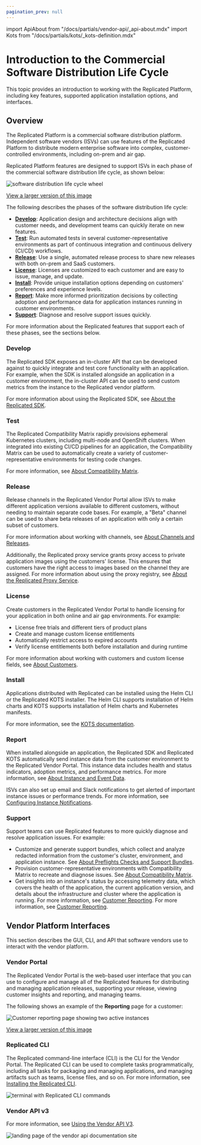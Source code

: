 ```yaml
---
pagination_prev: null
---
```


import ApiAbout from "/docs/partials/vendor-api/_api-about.mdx"
import Kots from "/docs/partials/kots/_kots-definition.mdx"

# Introduction to the Commercial Software Distribution Life Cycle

This topic provides an introduction to working with the Replicated Platform, including key features, supported application installation options, and interfaces.

## Overview

The Replicated Platform is a commercial software distribution platform. Independent software vendors (ISVs) can use features of the Replicated Platform to distribute modern enterprise software into complex, customer-controlled environments, including on-prem and air gap.

Replicated Platform features are designed to support ISVs in each phase of the commercial software distribution life cycle, as shown below:

![software distribution life cycle wheel](/images/software-dev-lifecycle.png)

[View a larger version of this image](/images/software-dev-lifecycle.png)

The following describes the phases of the software distribution life cycle:

* **[Develop](#develop)**: Application design and architecture decisions align with customer needs, and development teams can quickly iterate on new features.
* **[Test](#test)**: Run automated tests in several customer-representative environments as part of continuous integration and continuous delivery (CI/CD) workflows.
* **[Release](#release)**: Use a single, automated release process to share new releases with both on-prem and SaaS customers.
* **[License](#license)**: Licenses are customized to each customer and are easy to issue, manage, and update.
* **[Install](#install)**: Provide unique installation options depending on customers' preferences and experience levels.
* **[Report](#report)**: Make more informed prioritization decisions by collecting adoption and performance data for application instances running in customer environments.
* **[Support](#support)**: Diagnose and resolve support issues quickly.

For more information about the Replicated features that support each of these phases, see the sections below.

### Develop

The Replicated SDK exposes an in-cluster API that can be developed against to quickly integrate and test core functionality with an application. For example, when the SDK is installed alongside an application in a customer environment, the in-cluster API can be used to send custom metrics from the instance to the Replicated vendor platform. 

For more information about using the Replicated SDK, see [About the Replicated SDK](/vendor/replicated-sdk-overview).

### Test

The Replicated Compatibility Matrix rapidly provisions ephemeral Kubernetes clusters, including multi-node and OpenShift clusters. When integrated into existing CI/CD pipelines for an application, the Compatibility Matrix can be used to automatically create a variety of customer-representative environments for testing code changes.

For more information, see [About Compatibility Matrix](/vendor/testing-about).

### Release

Release channels in the Replicated Vendor Portal allow ISVs to make different application versions available to different customers, without needing to maintain separate code bases. For example, a "Beta" channel can be used to share beta releases of an application with only a certain subset of customers. 

For more information about working with channels, see [About Channels and Releases](/vendor/releases-about).

Additionally, the Replicated proxy service grants proxy access to private application images using the customers' license. This ensures that customers have the right access to images based on the channel they are assigned. For more information about using the proxy registry, see [About the Replicated Proxy Service](/vendor/private-images-about).

### License

Create customers in the Replicated Vendor Portal to handle licensing for your application in both online and air gap environments. For example:
* License free trials and different tiers of product plans
* Create and manage custom license entitlements
* Automatically restrict access to expired accounts
* Verify license entitlements both before installation and during runtime

For more information about working with customers and custom license fields, see [About Customers](/vendor/licenses-about).

### Install

Applications distributed with Replicated can be installed using the Helm CLI or the Replicated KOTS installer. The Helm CLI supports installation of Helm charts and KOTS supports installation of Helm charts and Kubernetes manifests.

<Kots/>

For more information, see the [KOTS documentation](intro-kots).

### Report

When installed alongside an application, the Replicated SDK and Replicated KOTS automatically send instance data from the customer environment to the Replicated Vendor Portal. This instance data includes health and status indicators, adoption metrics, and performance metrics. For more information, see [About Instance and Event Data](/vendor/instance-insights-event-data).

ISVs can also set up email and Slack notifications to get alerted of important instance issues or performance trends. For more information, see [Configuring Instance Notifications](/vendor/instance-notifications-config).

### Support

Support teams can use Replicated features to more quickly diagnose and resolve application issues. For example:

- Customize and generate support bundles, which collect and analyze redacted information from the customer's cluster, environment, and application instance. See [About Preflights Checks and Support Bundles](/vendor/preflight-support-bundle-about).
- Provision customer-representative environments with Compatibility Matrix to recreate and diagnose issues. See [About Compatibility Matrix](/vendor/testing-about).
- Get insights into an instance's status by accessing telemetry data, which covers the health of the application, the current application version, and details about the infrastructure and cluster where the application is running. For more information, see [Customer Reporting](/vendor/customer-reporting). For more information, see [Customer Reporting](/vendor/customer-reporting).

## Vendor Platform Interfaces

This section describes the GUI, CLI, and API that software vendors use to interact with the vendor platform.

### Vendor Portal

The Replicated Vendor Portal is the web-based user interface that you can use to configure and manage all of the Replicated features for distributing and managing application releases, supporting your release, viewing customer insights and reporting, and managing teams.

The following shows an example of the **Reporting** page for a customer:

![Customer reporting page showing two active instances](/images/customer-reporting-page.png)

[View a larger version of this image](/images/customer-reporting-page.png)

### Replicated CLI

The Replicated command-line interface (CLI) is the CLI for the Vendor Portal. The Replicated CLI can be used to complete tasks programmatically, including all tasks for packaging and managing applications, and managing artifacts such as teams, license files, and so on. For more information, see [Installing the Replicated CLI](/reference/replicated-cli-installing).

![terminal with Replicated CLI commands](/images/replicated-cli.gif)

### Vendor API v3

<ApiAbout/>

For more information, see [Using the Vendor API V3](/reference/vendor-api-using).

![landing page of the vendor api documentation site](/images/vendor-api-docs.png)
